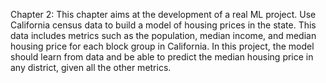 Chapter 2: This chapter aims at the development of a real ML project. Use California census data to build a model of housing prices in the state. This data includes metrics such as the population, median income, and median housing price for each block group in California. In this project, the model should learn from data and be able to predict the median housing price in any district, given all the other metrics.
